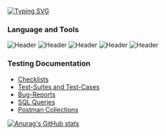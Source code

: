 <a href="https://git.io/typing-svg"><img src="https://readme-typing-svg.herokuapp.com?font=Fira+Code&pause=1000&width=515&lines=Hi+there%2C+I'm+Egor%F0%9F%91%8B;I+am+a+beginner+QA+Engineer;Here+are+examples+of+my+work+on+key+skills;I+hope+this+will+interest+you!" alt="Typing SVG" /></a>

### Language and Tools

![Header](https://img.shields.io/badge/Postman-808080?style=for-the-badge&logo=postman&logoColor=f76935)
![Header](https://img.shields.io/badge/Github-808080?style=for-the-badge&logo=github&logoColor=8cc4d7)
![Header](https://img.shields.io/badge/SQLite-808080?style=for-the-badge&logo=mysql&logoColor=00618a)
![Header](https://img.shields.io/badge/DevTools-808080?style=for-the-badge&logo=googlechrome&logoColor=2674f2)
![Header](https://img.shields.io/badge/Java-808080?style=for-the-badge&logo=java&logoColor=00618a)

### Testing Documentation

- [Checklists](https://github.com/EgorHab)
- [Test-Suites and Test-Cases](https://github.com/EgorHab)
- [Bug-Reports](https://github.com/EgorHab)
- [SQL Queries](https://github.com/EgorHab)
- [Postman Collections](https://github.com/EgorHab)


















[![Anurag's GitHub stats](https://github-readme-stats.vercel.app/api?username=EgorHab)](https://github.com/anuraghazra/github-readme-stats)

